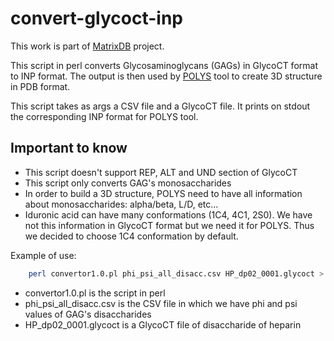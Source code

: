 # convert-glycoct-inp

This work is part of [MatrixDB](http://matrixdb.univ-lyon1.fr) project.

This script in perl converts Glycosaminoglycans (GAGs) in GlycoCT format to INP format.
The output is then used by [POLYS](http://glycan-builder.cermav.cnrs.fr) tool to create 3D structure in PDB format.

This script takes as args a CSV file and a GlycoCT file.
It prints on stdout the corresponding INP format for POLYS tool.

## Important to know
* This script doesn't support REP, ALT and UND section of GlycoCT
* This script only converts GAG's monosaccharides
* In order to build a 3D structure, POLYS need to have all information about monosaccharides: alpha/beta, L/D, etc...
* Iduronic acid can have many conformations (1C4, 4C1, 2S0). We have not this information in GlycoCT format but we need it for POLYS. Thus we decided to choose 1C4 conformation by default.

Example of use:
```bash
    perl convertor1.0.pl phi_psi_all_disacc.csv HP_dp02_0001.glycoct > HP_dp02_0001.inp
```

* convertor1.0.pl is the script in perl
* phi_psi_all_disacc.csv is the CSV file in which we have phi and psi values of GAG's disaccharides
* HP_dp02_0001.glycoct is a GlycoCT file of disaccharide of heparin
